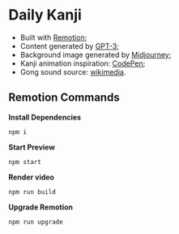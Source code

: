 # Daily Kanji

- Built with [Remotion](https://www.remotion.dev/docs/the-fundamentals);
- Content generated by [GPT-3](https://platform.openai.com/docs/introduction);
- Background image generated by [Midjourney](https://docs.midjourney.com/docs/quick-start);
- Kanji animation inspiration: [CodePen](https://codepen.io/lluisalen/pen/pozMmZx);
- Gong sound source: [wikimedia](https://commons.wikimedia.org/wiki/File:Gong_or_bell_vibrant.ogg).

## Remotion Commands

**Install Dependencies**

```console
npm i
```

**Start Preview**

```console
npm start
```

**Render video**

```console
npm run build
```

**Upgrade Remotion**

```console
npm run upgrade
```
